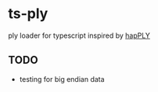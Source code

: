 # ts-ply
ply loader for typescript inspired by [hapPLY](https://github.com/nmwsharp/happly)

## TODO

- testing for big endian data
